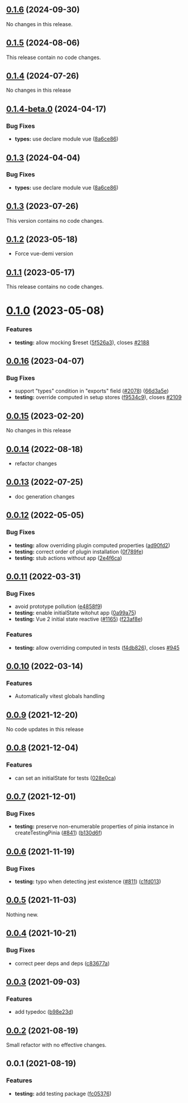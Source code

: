 ## [0.1.6](https://github.com/ChahinDB7/pinia/compare/@pinia/testing@0.1.5...@pinia/testing@0.1.6) (2024-09-30)

No changes in this release.

## [0.1.5](https://github.com/ChahinDB7/pinia/compare/@pinia/testing@0.1.4...@pinia/testing@0.1.5) (2024-08-06)

This release contain no code changes.

## [0.1.4](https://github.com/ChahinDB7/pinia/compare/@pinia/testing@0.1.4-beta.0...@pinia/testing@0.1.4) (2024-07-26)

No changes in this release

## [0.1.4-beta.0](https://github.com/ChahinDB7/pinia/compare/@pinia/testing@0.1.3...@pinia/testing@0.1.4-beta.0) (2024-04-17)

### Bug Fixes

- **types:** use declare module vue ([8a6ce86](https://github.com/ChahinDB7/pinia/commit/8a6ce86db83b6315c067c8a98c898b3c74efe62e))

## [0.1.3](https://github.com/ChahinDB7/pinia/compare/@pinia/testing@0.1.3...@pinia/testing@0.1.3) (2024-04-04)

### Bug Fixes

- **types:** use declare module vue ([8a6ce86](https://github.com/ChahinDB7/pinia/commit/8a6ce86db83b6315c067c8a98c898b3c74efe62e))

## [0.1.3](https://github.com/ChahinDB7/pinia/compare/@pinia/testing@0.1.2...@pinia/testing@0.1.3) (2023-07-26)

This version contains no code changes.

## [0.1.2](https://github.com/ChahinDB7/pinia/compare/@pinia/testing@0.1.1...@pinia/testing@0.1.2) (2023-05-18)

- Force vue-demi version

## [0.1.1](https://github.com/ChahinDB7/pinia/compare/@pinia/testing@0.1.0...@pinia/testing@0.1.1) (2023-05-17)

This release contains no code changes.

# [0.1.0](https://github.com/ChahinDB7/pinia/compare/@pinia/testing@0.0.16...@pinia/testing@0.1.0) (2023-05-08)

### Features

- **testing:** allow mocking $reset ([5f526a3](https://github.com/ChahinDB7/pinia/commit/5f526a33ab0ac441fe865344977a11e0e471ce17)), closes [#2188](https://github.com/ChahinDB7/pinia/issues/2188)

## [0.0.16](https://github.com/ChahinDB7/pinia/compare/@pinia/testing@0.0.15...@pinia/testing@0.0.16) (2023-04-07)

### Bug Fixes

- support "types" condition in "exports" field ([#2078](https://github.com/ChahinDB7/pinia/issues/2078)) ([66d3a5e](https://github.com/ChahinDB7/pinia/commit/66d3a5edd03f28f52daf35449db8c5f660c70b01))
- **testing:** override computed in setup stores ([f9534c9](https://github.com/ChahinDB7/pinia/commit/f9534c926469027f8ccc75c43ce1ea329b58aa0d)), closes [#2109](https://github.com/ChahinDB7/pinia/issues/2109)

## [0.0.15](https://github.com/ChahinDB7/pinia/compare/@pinia/testing@0.0.14...@pinia/testing@0.0.15) (2023-02-20)

No changes in this release

## [0.0.14](https://github.com/ChahinDB7/pinia/compare/@pinia/testing@0.0.13...@pinia/testing@0.0.14) (2022-08-18)

- refactor changes

## [0.0.13](https://github.com/ChahinDB7/pinia/compare/@pinia/testing@0.0.12...@pinia/testing@0.0.13) (2022-07-25)

- doc generation changes

## [0.0.12](https://github.com/ChahinDB7/pinia/compare/@pinia/testing@0.0.11...@pinia/testing@0.0.12) (2022-05-05)

### Bug Fixes

- **testing:** allow overriding plugin computed properties ([ad90fd2](https://github.com/ChahinDB7/pinia/commit/ad90fd24eecca8bd7bff238bcfa039e1a0a7f3d5))
- **testing:** correct order of plugin installation ([0f789fe](https://github.com/ChahinDB7/pinia/commit/0f789fe1591ef8d2d10a8616c7abac8ad09cdf98))
- **testing:** stub actions without app ([2e4f6ca](https://github.com/ChahinDB7/pinia/commit/2e4f6ca2e5ba92bc5ba835ebad4ab325a6428a5f))

## [0.0.11](https://github.com/ChahinDB7/pinia/compare/@pinia/testing@0.0.10...@pinia/testing@0.0.11) (2022-03-31)

### Bug Fixes

- avoid prototype pollution ([e4858f9](https://github.com/ChahinDB7/pinia/commit/e4858f9d5f447ba6162ca9f2472608a8bac3eca7))
- **testing:** enable initialState witohut app ([0a99a75](https://github.com/ChahinDB7/pinia/commit/0a99a7589bed28104e26fccfa4fad007d73f4ca1))
- **testing:** Vue 2 initial state reactive ([#1165](https://github.com/ChahinDB7/pinia/issues/1165)) ([f23af8e](https://github.com/ChahinDB7/pinia/commit/f23af8eac97b055e58908eb76aae684fd68685b5))

### Features

- **testing:** allow overriding computed in tests ([f4db826](https://github.com/ChahinDB7/pinia/commit/f4db8264bd61467fa85f2407aedf23756af4b67c)), closes [#945](https://github.com/ChahinDB7/pinia/issues/945)

## [0.0.10](https://github.com/ChahinDB7/pinia/compare/@pinia/testing@0.0.9...@pinia/testing@0.0.10) (2022-03-14)

### Features

- Automatically vitest globals handling

## [0.0.9](https://github.com/ChahinDB7/pinia/compare/@pinia/testing@0.0.8...@pinia/testing@0.0.9) (2021-12-20)

No code updates in this release

## [0.0.8](https://github.com/ChahinDB7/pinia/compare/@pinia/testing@0.0.7...@pinia/testing@0.0.8) (2021-12-04)

### Features

- can set an initialState for tests ([028e0ca](https://github.com/ChahinDB7/pinia/commit/028e0cae2f46744f90c98914cfca13daa7ce36c1))

## [0.0.7](https://github.com/ChahinDB7/pinia/compare/@pinia/testing@0.0.6...@pinia/testing@0.0.7) (2021-12-01)

### Bug Fixes

- **testing:** preserve non-enumerable properties of pinia instance in createTestingPinia ([#841](https://github.com/ChahinDB7/pinia/issues/841)) ([b130d6f](https://github.com/ChahinDB7/pinia/commit/b130d6f648239293457f347b42a7f1b668748d30))

## [0.0.6](https://github.com/ChahinDB7/pinia/compare/@pinia/testing@0.0.5...@pinia/testing@0.0.6) (2021-11-19)

### Bug Fixes

- **testing:** typo when detecting jest existence ([#811](https://github.com/ChahinDB7/pinia/issues/811)) ([c1fd013](https://github.com/ChahinDB7/pinia/commit/c1fd01350b12b09ce49f923ebc9fee992c2408fd))

## [0.0.5](https://github.com/ChahinDB7/pinia/compare/@pinia/testing@0.0.4...@pinia/testing@0.0.5) (2021-11-03)

Nothing new.

## [0.0.4](https://github.com/ChahinDB7/pinia/compare/@pinia/testing@0.0.3...@pinia/testing@0.0.4) (2021-10-21)

### Bug Fixes

- correct peer deps and deps ([c83677a](https://github.com/ChahinDB7/pinia/commit/c83677a9cf7a1cb20b2e6fed529f3c5500062648))

## [0.0.3](https://github.com/ChahinDB7/pinia/compare/@pinia/testing@0.0.2...@pinia/testing@0.0.3) (2021-09-03)

### Features

- add typedoc ([b98e23d](https://github.com/ChahinDB7/pinia/commit/b98e23d5588925c6a0094a92067a3cc5784e965d))

## [0.0.2](https://github.com/ChahinDB7/pinia/compare/@pinia/testing@0.0.1...@pinia/testing@0.0.2) (2021-08-19)

Small refactor with no effective changes.

## 0.0.1 (2021-08-19)

### Features

- **testing:** add testing package ([fc05376](https://github.com/ChahinDB7/pinia/commit/fc053763752c2b11d7b851f95334034a1f9b8347))
